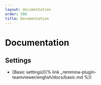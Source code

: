 ```yaml
---
layout: documentation
order: 500
title: Documentation
---
```

# Documentation

## Settings

* [Basic settings]({% link _remmina-plugin-teamviewer/english/docs/basic.md %})
